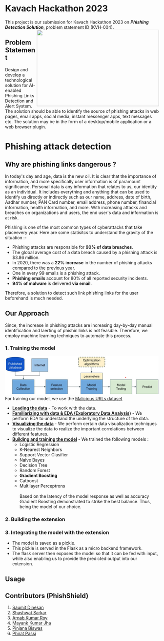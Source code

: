 # Kavach Hackathon 2023
This project is our submission for Kavach Hackathon 2023 on ***Phishing Detection Solution***, problem statement ID (KVH-004).<br />
<img src="https://github.com/shshwtsrkr/Phishing-attack-detection/blob/master/images/kavach-logo.png"  width="400" height="250" style="float: right;">

## Problem Statement 
Design and develop a technological solution for AI-enabled Phishing Links Detection and Alert System. The solution should be able to identify the source of phishing attacks in web pages, email apps, social media, instant messenger apps, text messages etc. The solution may be in the form of a desktop/mobile application or a web browser plugin.

# Phishing attack detection
## Why are phishing links dangerous ?

In today's day and age, data is the new oil. It is clear that the importance of information, and more specifically user information is of paramount significance. Personal data is any information that relates to us, our identity as an individual. It includes everything and anything that can be used to identify us directly or indirectly such as our name, address, date of birth, Aadhar number, PAN Card number, email address, phone number, financial information, health information, and more. With increasing attacks and breaches on organizations and users, the end user's data and information is at risk.

Phishing is one of the most common types of cyberattacks that take placeevery year. Here are some statisitcs to understand the gravity of the situation :- <br />
- Phishing attacks are responsible for **90% of data breaches**.
- The global average cost of a data breach caused by a phishing attack is $3.86 million. 
- In 2020, there was a **22% increase** in the number of phishing attacks compared to the previous year.
- One in every 99 emails is a phishing attack. 
- **Phishing emails** account for 80% of all reported security incidents.
- **94% of malware** is delivered **via email**.

Therefore, a solution to detect such link phishing links for the user beforehand is much needed.

## Our Approach
Since, the increase in phishing attacks are increasing day-by-day manual identification and laerting of phishin links is not feasible.
Therefore, we employ machine learning techniques to automate this process. 

### 1. Training the model
![Model Architecture](images/mode-arch.png)
For training our model, we use the [Malicious URLs dataset](https://www.kaggle.com/eswarchandt/phishing-website-detector)
- **<ins>Loading the data</ins>** - To work with the data.
- **<ins>Familiarizing with data & EDA (Exploratory Data Analysis)</ins>** - We perform EDA to understand the underlying the structure of the data.
- **<ins>Visualizing the data</ins>** - We perform certain data visualization techniques to visualize the data to realize the important correlations between different features.
- **<ins>Building and training the model</ins>** - We trained the following models :
    - Logistic Regression
    - K-Nearest Neighbors
    - Support Vector Clasifier
    - Naive Bayes
    - Decision Tree
    - Random Forest
    - **Gradient Boosting**
    - Catboost
    - Multilayer Perceptrons<br /><br />
   Based on the latency of the model response as well as accuracy Gradient Boosting demonstrated to strike the best balance. Thus, being the model of our choice.

### 2. Building the extension
### 3. Integrating the model with the extension
- The model is saved as a pickle.
- This pickle is served in the Flask as a micro backend framework.
- The flask server then exposes the model so that it can be fed with input, while also enabling us to provide the predicted output into our extension.

## Usage


## Contributors (PhishShield)

1. [Saumit Dinesan](https://github.com/justsaumit)
2. [Shashwat Sarkar](https://github.com/shshwtsrkr)
3. [Arnab Kumar Roy](https://github.com/ArnabKumarRoy02)
4. [Mayank Kumar Jha](https://github.com/mayankxjha)
5. [Pinjana Biswas](https://github.com/Pinjana)
6. [Phirat Passi](https://github.com/Phirat-Passi)
